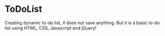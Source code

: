 # ToDoList
Creating dynamic to-do list, it does not save anything. But it is a basic to-do list using HTML, CSS, Javascript and jQuery!
